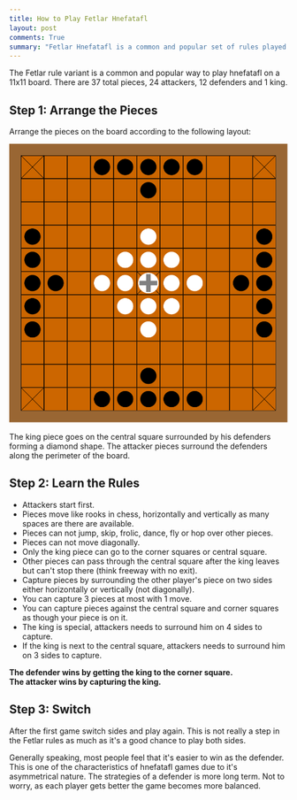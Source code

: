 ```yaml
---
title: How to Play Fetlar Hnefatafl 
layout: post
comments: True
summary: "Fetlar Hnefatafl is a common and popular set of rules played on a 11x11 board."
---
```


The Fetlar rule variant is a common and popular way to play hnefatafl on a 11x11 board. There are 37 total pieces,
24 attackers, 12 defenders and 1 king.

Step 1: Arrange the Pieces
---------------------------

Arrange the pieces on the board according to the following layout:

![Fetlar  Layout](/assets/Hnefatafl_11x11_board.svg)

The king piece goes on the central square surrounded by his defenders forming a diamond shape.
The attacker pieces surround the defenders along the perimeter of the board.

Step 2: Learn the Rules
-----------------------

* Attackers start first.
* Pieces move like rooks in chess, horizontally and vertically as many spaces are there are available.
* Pieces can not jump, skip, frolic, dance, fly or hop over other pieces.
* Pieces can not move diagonally.
* Only the king piece can go to the corner squares or central square.
* Other pieces can pass through the central square after the king leaves but can't stop there (think freeway with no exit).
* Capture pieces by surrounding the other player's piece on two sides either horizontally or vertically (not diagonally).
* You can capture 3 pieces at most with 1 move.
* You can capture pieces against the central square and corner squares as though your piece is on it.
* The king is special, attackers needs to surround him on 4 sides to capture.
* If the king is next to the central square, attackers needs to surround him on 3 sides to capture.

**The defender wins by getting the king to the corner square.**    
**The attacker wins by capturing the king.**

Step 3: Switch
---------------
After the first game switch sides and play again.  This is not really a step in the Fetlar rules as much as it's a good chance to play both sides.

Generally speaking, most people feel that it's easier to win as the defender.  This is one of the characteristics of hnefatafl games due to it's asymmetrical nature.  The strategies of a defender is more long term.  Not to worry, as each player gets better the game becomes more balanced. 

